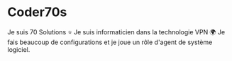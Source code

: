# Coder70s
Je suis 70 Solutions ⭐️ 
Je suis informaticien dans la technologie VPN 🌍 
Je fais beaucoup de configurations et je joue un rôle d'agent de système logiciel. 
